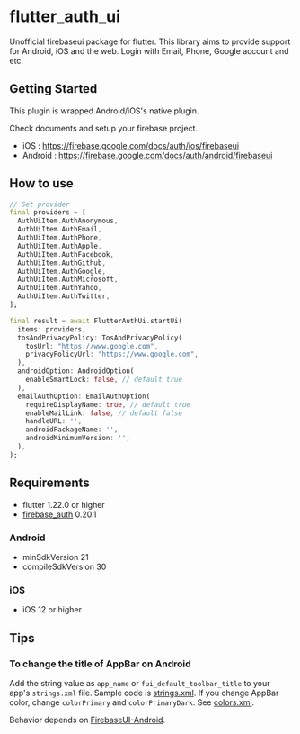 # flutter_auth_ui

Unofficial firebaseui package for flutter. This library aims to provide support for Android, iOS and the web. Login with Email, Phone, Google account and etc.

## Getting Started

This plugin is wrapped Android/iOS's native plugin.

Check documents and setup your firebase project.

* iOS : <https://firebase.google.com/docs/auth/ios/firebaseui>
* Android : <https://firebase.google.com/docs/auth/android/firebaseui>

## How to use

```dart
// Set provider
final providers = [
  AuthUiItem.AuthAnonymous,
  AuthUiItem.AuthEmail,
  AuthUiItem.AuthPhone,
  AuthUiItem.AuthApple,
  AuthUiItem.AuthFacebook,
  AuthUiItem.AuthGithub,
  AuthUiItem.AuthGoogle,
  AuthUiItem.AuthMicrosoft,
  AuthUiItem.AuthYahoo,
  AuthUiItem.AuthTwitter,
];

final result = await FlutterAuthUi.startUi(
  items: providers,
  tosAndPrivacyPolicy: TosAndPrivacyPolicy(
    tosUrl: "https://www.google.com",
    privacyPolicyUrl: "https://www.google.com",
  ),
  androidOption: AndroidOption(
    enableSmartLock: false, // default true
  ),
  emailAuthOption: EmailAuthOption(
    requireDisplayName: true, // default true
    enableMailLink: false, // default false
    handleURL: '',
    androidPackageName: '',
    androidMinimumVersion: '',
  ),
);
```

## Requirements

- flutter 1.22.0 or higher
- [firebase_auth](https://pub.dev/packages/firebase_auth) 0.20.1

### Android

- minSdkVersion 21
- compileSdkVersion 30

### iOS

- iOS 12 or higher

## Tips

### To change the title of AppBar on Android

Add the string value as `app_name` or `fui_default_toolbar_title` to your app's `strings.xml` file.
Sample code is [strings.xml](https://github.com/koji-1009/flutter_auth_ui/blob/main/flutter_auth_ui/example/android/app/src/main/res/values/strings.xml).
If you change AppBar color, change `colorPrimary` and `colorPrimaryDark`. See [colors.xml](https://github.com/koji-1009/flutter_auth_ui/blob/main/flutter_auth_ui/example/android/app/src/main/res/values/colors.xml).

Behavior depends on [FirebaseUI-Android](https://github.com/firebase/FirebaseUI-Android/blob/master/auth/src/main/AndroidManifest.xml).
